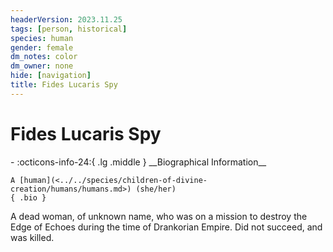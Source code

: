 ```yaml
---
headerVersion: 2023.11.25
tags: [person, historical]
species: human
gender: female
dm_notes: color
dm_owner: none
hide: [navigation]
title: Fides Lucaris Spy
---
```

# Fides Lucaris Spy
<div class="grid cards ext-narrow-margin ext-one-column" markdown>
- :octicons-info-24:{ .lg .middle } __Biographical Information__

    A [human](<../../species/children-of-divine-creation/humans/humans.md>) (she/her)  
    { .bio }

</div>


A dead woman, of unknown name, who was on a mission to destroy the Edge of Echoes during the time of Drankorian Empire. Did not succeed, and was killed. 